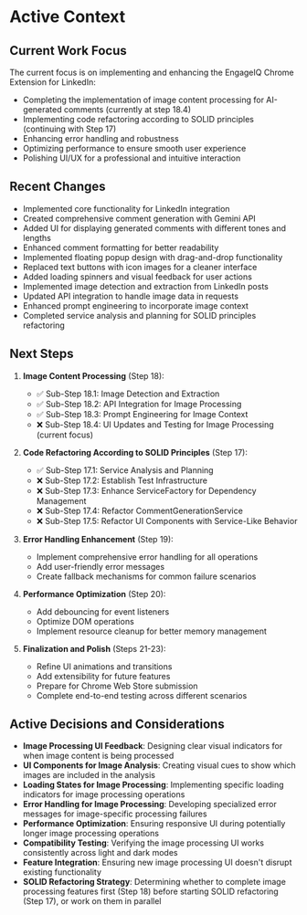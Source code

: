 # Active Context

## Current Work Focus
The current focus is on implementing and enhancing the EngageIQ Chrome Extension for LinkedIn:
- Completing the implementation of image content processing for AI-generated comments (currently at step 18.4)
- Implementing code refactoring according to SOLID principles (continuing with Step 17)
- Enhancing error handling and robustness
- Optimizing performance to ensure smooth user experience
- Polishing UI/UX for a professional and intuitive interaction

## Recent Changes
- Implemented core functionality for LinkedIn integration
- Created comprehensive comment generation with Gemini API
- Added UI for displaying generated comments with different tones and lengths
- Enhanced comment formatting for better readability
- Implemented floating popup design with drag-and-drop functionality
- Replaced text buttons with icon images for a cleaner interface
- Added loading spinners and visual feedback for user actions
- Implemented image detection and extraction from LinkedIn posts
- Updated API integration to handle image data in requests
- Enhanced prompt engineering to incorporate image context
- Completed service analysis and planning for SOLID principles refactoring

## Next Steps
1. **Image Content Processing** (Step 18):
   - ✅ Sub-Step 18.1: Image Detection and Extraction
   - ✅ Sub-Step 18.2: API Integration for Image Processing
   - ✅ Sub-Step 18.3: Prompt Engineering for Image Context
   - ❌ Sub-Step 18.4: UI Updates and Testing for Image Processing (current focus)

2. **Code Refactoring According to SOLID Principles** (Step 17):
   - ✅ Sub-Step 17.1: Service Analysis and Planning
   - ❌ Sub-Step 17.2: Establish Test Infrastructure
   - ❌ Sub-Step 17.3: Enhance ServiceFactory for Dependency Management
   - ❌ Sub-Step 17.4: Refactor CommentGenerationService
   - ❌ Sub-Step 17.5: Refactor UI Components with Service-Like Behavior
   
3. **Error Handling Enhancement** (Step 19):
   - Implement comprehensive error handling for all operations
   - Add user-friendly error messages
   - Create fallback mechanisms for common failure scenarios

4. **Performance Optimization** (Step 20):
   - Add debouncing for event listeners
   - Optimize DOM operations
   - Implement resource cleanup for better memory management

5. **Finalization and Polish** (Steps 21-23):
   - Refine UI animations and transitions
   - Add extensibility for future features
   - Prepare for Chrome Web Store submission
   - Complete end-to-end testing across different scenarios

## Active Decisions and Considerations
- **Image Processing UI Feedback**: Designing clear visual indicators for when image content is being processed
- **UI Components for Image Analysis**: Creating visual cues to show which images are included in the analysis
- **Loading States for Image Processing**: Implementing specific loading indicators for image processing operations
- **Error Handling for Image Processing**: Developing specialized error messages for image-specific processing failures
- **Performance Optimization**: Ensuring responsive UI during potentially longer image processing operations
- **Compatibility Testing**: Verifying the image processing UI works consistently across light and dark modes
- **Feature Integration**: Ensuring new image processing UI doesn't disrupt existing functionality
- **SOLID Refactoring Strategy**: Determining whether to complete image processing features first (Step 18) before starting SOLID refactoring (Step 17), or work on them in parallel
